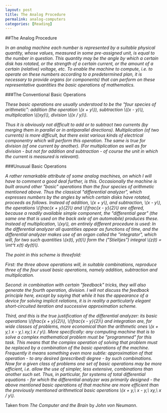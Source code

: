 ```yaml
---
layout: post
title: The Analog Procedure
permalink: analog-computers
categories: [Reading]
---
```


##The Analog Procedure

*In an analog machine each number is represented by a suitable physical
quantity, whose values, measured in some pre-assigned unit, is equal to
the number in question. This quantity may be the angle by which a
certain disk has rotated, or the strength of a certain current, or the
amount of a certain (relative) voltage, etc. To enable the machine to
compute, i.e. to operate on these numbers according to a predetermined
plan, it is necessary to provide organs (or components) that can perform
on these representative quantities the basic operations of mathematics.*

###The Conventional Basic Operations

*These basic operations are usually understood to be the "four species of
arithmetic": addition (the operation \\(x + y\\)), subtraction  \\((x -
y)\\), multiplication \\((xy)\\), division \\((x / y)\\).*

*Thus it is obviously not difficult to add or to subtract two currents
(by merging them in parallel or in antiparallel directions).
Multiplication (of two currents) is more difficult, but there exist
various kinds of electrical componentry which will perform this
operation. The same is true for division (of one current by another).
(For multiplication as well as for division - but not for addition and
subtraction - of course the unit in which the current is measured is
relevant).*

###Unusual Basic Operations

*A rather remarkable attribute of some analog machines, on which I will
have to comment a good deal further, is this. Occasionally the machine
is built around other "basic" operations than the four species of
arithmetic mentioned above. Thus the classical "differential analyzer",
which expresses numbers by the angles by which certain disks have
rotated, proceeds as follows. Instead of addition, \\(x + y\\), and
subtraction, \\(x - y\\), the operations \\(\\frac{x + y}{2}\\) and
\\(\\frac{x - y}{2}\\) are offered, because a readily available simple
component, the "differential gear" (the same one that is used on the
back axle of an automobile) produces these. Instead of multiplication,
\\(xy\\), an entirely different procedure is used: In the differential
analyzer all quantities appear as functions of time, and the
differential analyzer makes use of an organ called the "integrator",
which will, for two such quantities \\(x(t), y(t)\\) form the
("Stieltjes") integral \\(z(t) = \\int^t x(t) dy(t)\\).*

*The point in this scheme is threefold:*

*First: the three above operations will, in suitable combinations,
reproduce three of the four usual basic operations, namely addition,
subtraction and multiplication.*

*Second: in combination with certain "feedback" tricks, they will also
generate the fourth operation, division. I will not discuss the feedback
principle here, except by saying that while it has the appearance of a
device for solving implicit relations, it is in reality a particularly
elegant short-circuited iteration and successive approximation scheme.*

*Third, and this is the true justification of the differential
analyzer: its basic operations \\(\\frac{x + y}{2}\\),
\\(\\frac{x - y}{2}\\) and integration are, for wide classes of problems,
more economical than the arithmetic ones \\(x + y,\\ x - y,\\ xy,\\ x / y\\).
More specifically: any computing machine that is to solve a complex
mathematical problem must be "programmed" for this task. This means that
the complex operation of solving that problem must be replaced by a
combination of the basic operations of the machine. Frequently it means
something even more subtle: approximation of that operation - to any
desired (prescribed) degree - by such combinations. Now for a given
class of problems one set of basic operations may be more efficient,
i.e. allow the use of simpler, less extensive, combinations than another
such set. Thus, in particular, for systems of total differential
equations - for which the differential analyzer was primarily designed -
the above mentioned basic operations of that machine are more efficient
than the previously mentioned arithmetical basic operations  \\(x + y,\\ x - y,\\ xy,\\ x / y\\).*

Taken from *The Computer and the Brain* by *John von Neumann*.


